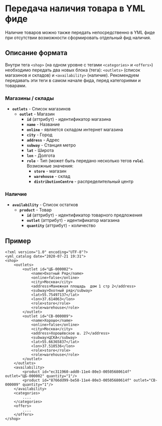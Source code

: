 # Передача наличия товара в YML фиде

Наличие товаров можно также передать непосредственно в YML фиде при отсутствии возможности сформировать отдельный фид наличия.

## Описание формата

Внутри тега `<shop>` \(на одном уровне с тегами `<categories>` и `<offers>`\) необходимо передать два новых блока \(тега\): `<outlets>` \(список магазинов и складов\) и `<availability>` \(наличие\). Рекомендуем передавать эти теги в самом начале фида, перед категориями и товарами.

### Магазины / склады

* **`outlets`** - Cписок магазинов
  * **`outlet`** - Магазин
    * **`id`** \(аттрибут\) - идентификатор магазина
    * **`name`** - Название
    * **`online`** - является складом интернет магазина
    * **`city`** - Город
    * **`address`** - Адрес
    * **`subway`** - Станция метро
    * **`lat`** - Широта
    * **`lon`** - Долгота
    * **`role`** - Тип \(может быть передано несколько тегов **`role`**\). Возможные значения:
      * **`store`** - магазин
      * **`warehouse`** - склад
      * **`distributionCentre`** - распределительный центр

### Наличие

* **`availability`** - Список остатков
  * **`product`** - Товар
    * **`id`** \(аттрибут\) - идентификатор товарного предложения
    * **`outlet`** \(аттрибут\) - идентификатор магазина
    * **`quantity`** \(аттрибут\) - количество

## Пример

```markup
<?xml version="1.0" encoding="UTF-8"?>
<yml_catalog date="2020-07-21 19:31">
<shop>
	<outlets>
		<outlet id="ЦБ-000002">
			<name>Охотный Ряд</name>
			<online>false</online>
			<city>Москва</city>
			<address>Манежная площадь  дом 1 стр 2</address>
			<subway>Охотный ряд</subway>
			<lat>55.75497137</lat>
			<lon>37.614063</lon>
			<role>store</role>
			<role>warehouse</role>
		</outlet>
		<outlet id="CB-000009">
			<name>Хорошо</name>
			<online>false</online>
			<city>Москва</city>
			<address>Хорошёвское ш. 27</address>
			<subway>ЦСКА</subway>
			<lat>55.66365837</lat>
			<lon>37.510536</lon>
			<role>store</role>
			<role>warehouse</role>
		</outlet>
	</outlets>
	<availability>
		<product id="ec311960-add0-11e4-80e3-00505680614f" outlet="ЦБ-000002" quantity="1"/>
		<product id="8766dd99-be58-11e4-80e3-00505680614f" outlet="CB-000009" quantity="1"/>
	</availability>
	<categories>
		....
	</categories>
	<offers>
		....
	</offers>
</shop>
```

